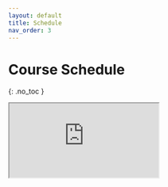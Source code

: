 ```yaml
---
layout: default
title: Schedule
nav_order: 3
---
```


# Course Schedule
{: .no_toc }

<iframe src="https://docs.google.com/spreadsheets/d/e/2PACX-1vTS96bBgrbNh4xl-3-_1Dc58ICMHzNm2FVoinbQk3Kn5N1Wn_1Pd06bPqhIQgswhu1qD7pB5O0-jll3/pubhtml?gid=0&amp;single=true&amp;widget=true&amp;headers=false"></iframe>